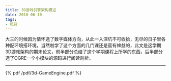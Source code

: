 ```yaml
---
title: 3D游戏引擎架构概述
date: 2018-06-10
tags:
- 私货
---
```




大三的时候因为情怀选了数字媒体方向，从此一入深坑不可收拾，无尽的日子里各种配环境搭环境，当然啦学了这个方面的几门课还是蛮有裨益的，此文是这学期3D游戏架构的期末论文，前半部分总结了这个学期课程上所学的东西，后半部分选了OGRE一个小模块的源码进行阅读剖析。



<!--more-->

---

{% pdf /pdf/3d-GameEngine.pdf %}